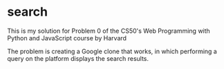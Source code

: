 # search
This is my solution for Problem 0 of the CS50's Web Programming with Python and JavaScript course by Harvard

The problem is creating a Google clone that works, in which performing a query on the platform displays the search results.
